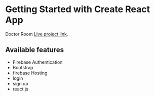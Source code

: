 # Getting Started with Create React App

Doctor Room [Live project link](https://doctor-room-authentication.firebaseapp.com/signup).

## Available features
* Firebase Authentication
* Bootstrap
* firebase Hosting
* login 
* sign up
* react js

